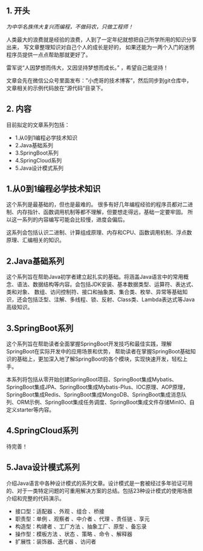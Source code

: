 ## 1. 开头 

*为中华名族伟大复兴而编程，不做码农，只做工程师！*

人类最大的浪费就是经验的浪费，人到了一定年纪就想把自己所学所用的知识分享出来，
写文章整理知识对自己个人的成长是好的， 如果还能为一两个入门的迷惘程序员提供一点点帮助那就更好了。

雷军说“人因梦想而伟大，又因坚持梦想而成长。” ，希望自己能坚持！

文章会先在微信公众号里面发布：”小虎哥的技术博客”，然后同步到git仓库中，文章相关的示例代码放在”源代码“目录下。

## 2. 内容

目前拟定的文章系列包括：

- 1.从0到1编程必学技术知识
- 2.Java基础系列
- 3.SpringBoot系列
- 4.SpringCloud系列
- 5.Java设计模式系列

## 1.从0到1编程必学技术知识

这个系列是最基础的，但也是最难的。 很多有好几年编程经验的程序员都对二进制、内存指针、函数调用机制等都不理解，但要想走得远，基础一定要牢固。
所以这一系列的内容编写可能会比较慢，进度会偏后。

这系列会包括认识二进制、计算组成原理、内存和CPU、函数调用机制、浮点数原理、汇编相关的知识。

## 2.Java基础系列

这个系列旨在帮助Java初学者建立起扎实的基础。将涵盖Java语言中的常用概念、语法、数据结构等内容。会包括JDK安装、基本数据类型、运算符、表达式、类和对象、
数组、访问控制符、接口和抽象类、集合类、枚举、异常等基础知识，还会包括泛型、注解、多线程、锁、反射、Class类、Lambda表达式等Java高级知识。

## 3.SpringBoot系列
这个系列旨在帮助读者全面掌握SpringBoot开发技巧和最佳实践，理解SpringBoot在实际开发中的应用场景和优势，
帮助读者在掌握SpringBoot基础知识的基础上，更加深入地了解SpringBoot的各个模块，实现快速开发，轻松上手。

本系列将包括从零开始创建SpringBoot项目、SpringBoot集成Mybatis、SpringBoot集成JPA、SpringBoot集成Mybatis-Plus、IOC原理、AOP原理，
SpringBoot集成Redis、SpringBoot集成MongoDB、SpringBoot集成消息队列、ORM示例、SpringBoot集成任务调度、SpringBoot集成文件存储MinIO、自定义starter等内容。

## 4.SpringCloud系列

待完善！

## 5.Java设计模式系列

介绍Java语言中各种设计模式的系列文章。设计模式是一套被经过多年验证可用的、对于一类特定问题的可重用解决方案的总结。包括23种设计模式的使用场景介绍和完整的代码演示。

- 接口型：适配器 、外观 、组合 、桥接
- 职责型：单例 、观察者 、中介者 、代理 、责任链 、享元
- 构造型：构建者 、工厂方法 、抽象工厂、原型 、备忘录
- 操作型：模板方法 、状态 、策略 、命令 、解释器
- 扩展性：装饰器、迭代器 、访问者

